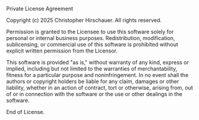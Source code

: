 Private License Agreement

Copyright (c) 2025 Christopher Hirschauer. All rights reserved.

Permission is granted to the Licensee to use this software solely for personal
or internal business purposes. Redistribution, modification, sublicensing, or
commercial use of this software is prohibited without explicit written
permission from the Licensor.

This software is provided "as is," without warranty of any kind, express or
implied, including but not limited to the warranties of merchantability,
fitness for a particular purpose and noninfringement. In no event shall the
authors or copyright holders be liable for any claim, damages or other
liability, whether in an action of contract, tort or otherwise, arising from,
out of or in connection with the software or the use or other dealings in the
software.

End of License.
